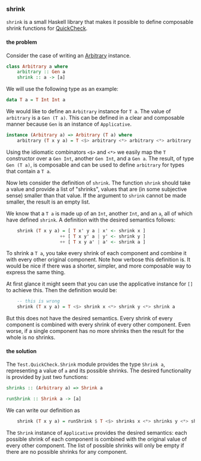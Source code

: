### shrink

`shrink` is a small Haskell library that makes it possible to define
composable shrink functions for
[QuickCheck](http://hackage.haskell.org/package/QuickCheck).


#### the problem

Consider the case of writing an
[Arbitrary](http://hackage.haskell.org/package/QuickCheck/docs/Test-QuickCheck-Arbitrary.html)
instance.

```haskell
class Arbitrary a where
    arbitrary :: Gen a
    shrink :: a -> [a]
```

We will use the following type as an example:

```haskell
data T a = T Int Int a
```

We would like to define an `Arbitrary` instance for `T a`. The value
of `arbitrary` is a `Gen (T a)`. This can be defined in a clear and
composable manner because `Gen` is an instance of `Applicative`.

```haskell
instance (Arbitrary a) => Arbitrary (T a) where
    arbitrary (T x y a) = T <$> arbitrary <*> arbitrary <*> arbitrary
```

Using the idiomatic combinators `<$>` and `<*>` we easily map the `T`
constructor over a `Gen Int`, another `Gen Int`, and a `Gen a`.
The result, of type `Gen (T a)`, is composable and can be used to define
`arbitrary` for types that contain a `T a`.

Now lets consider the definition of `shrink`. The function `shrink`
should take a value and provide a list of "shrinks", values that are
(in some subjective sense) smaller than that value. If the
argument to `shrink` cannot be made smaller, the result is an empty list.

We know that a `T a` is made up of an `Int`, another `Int`, and an `a`, all
of which have defined `shrink`. A definition with the desired semantics
follows:

```haskell
    shrink (T x y a) = [ T x' y a | x' <- shrink x ]
                    ++ [ T x y' a | y' <- shrink y ]
                    ++ [ T x y a' | a' <- shrink a ]
```

To shrink a `T a`, you take every shrink of each component and combine it with
every other original component. Note how verbose this definition is.
It would be nice if there was a shorter, simpler, and more composable way to
express the same thing.

At first glance it might seem that you can use the applicative instance
for `[]` to achieve this. Then the definition would be:

```haskell
    -- this is wrong
    shrink (T x y a) = T <$> shrink x <*> shrink y <*> shrink a
```

But this does not have the desired semantics. Every shrink of every
component is combined with every shrink of every other component. Even
worse, if a single component has no more shrinks then the result for the
whole is no shrinks.


#### the solution

The `Test.QuickCheck.Shrink` module provides the type `Shrink a`,
representing a value of `a` and its possible shrinks. The desired
functionality is provided by just two functions:

```haskell
shrinks :: (Arbitrary a) => Shrink a

runShrink :: Shrink a -> [a]
```

We can write our definition as

```haskell
    shrink (T x y a) = runShrink $ T <$> shrinks x <*> shrinks y <*> shrinks a
```

The `Shrink` instance of `Applicative` provides the desired semantics: each
possible shrink of each component is combined with the original value of every
other component. The list of possible shrinks will only be empty if there are
no possible shrinks for any component.
